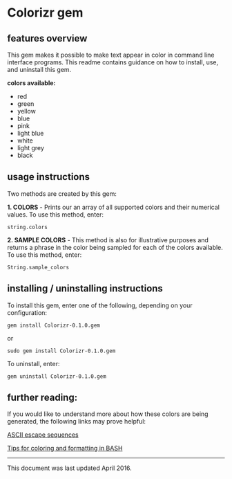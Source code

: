
# Colorizr gem

## features overview

This gem makes it possible to make text appear in color in command line interface programs.
This readme contains guidance on how to install, use, and uninstall this gem.

**colors available:**

- red
- green
- yellow
- blue
- pink
- light blue
- white
- light grey
- black

## usage instructions

Two methods are created by this gem:

**1. COLORS** - Prints our an array of all supported colors and their numerical values.
To use this method, enter:

`string.colors`

**2. SAMPLE COLORS** - This method is also for illustrative purposes and returns a phrase in the color being sampled for each of the colors available.
To use this method, enter:

`String.sample_colors`

## installing / uninstalling instructions

To install this gem, enter one of the following, depending on your configuration:

`gem install Colorizr-0.1.0.gem`

or

`sudo gem install Colorizr-0.1.0.gem`

To uninstall, enter:

`gem uninstall Colorizr-0.1.0.gem`

## further reading:

If you would like to understand more about how these colors are being generated, the following links may prove helpful:

[ASCII escape sequences](http://ascii-table.com/ansi-escape-sequences.php)

[Tips for coloring and formatting in BASH](http://misc.flogisoft.com/bash/tip_colors_and_formatting)

------

This document was last updated April 2016.
